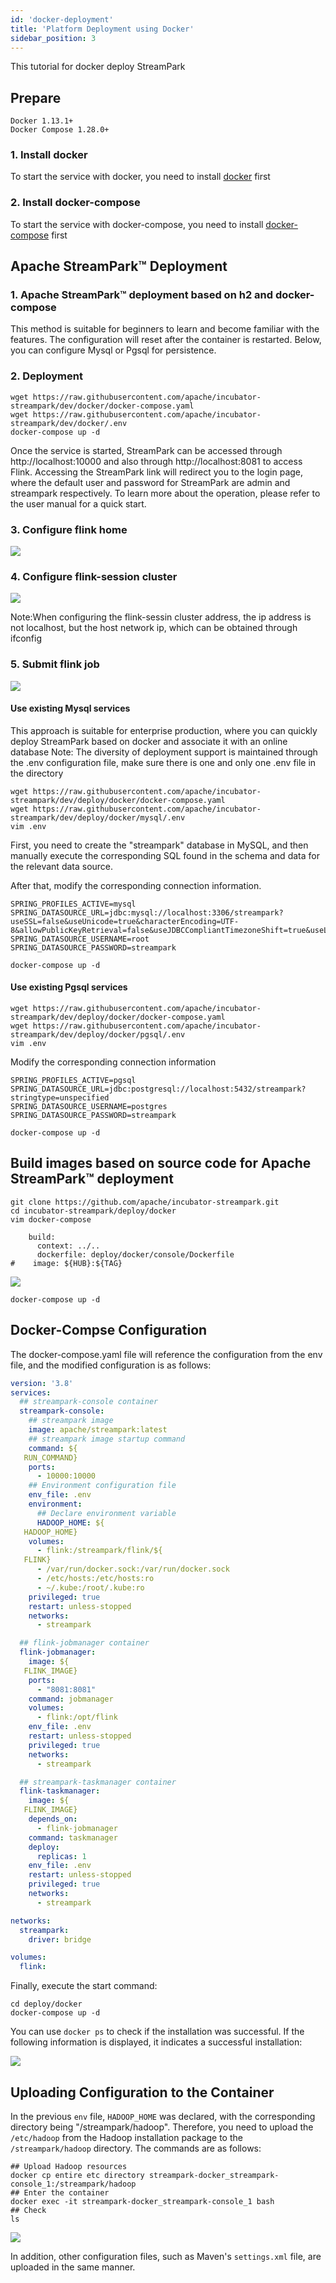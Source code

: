 ```yaml
---
id: 'docker-deployment'
title: 'Platform Deployment using Docker'
sidebar_position: 3
---
```


This tutorial for docker deploy StreamPark

## Prepare
    Docker 1.13.1+
    Docker Compose 1.28.0+

### 1. Install docker

To start the service with docker, you need to install [docker](https://www.docker.com/) first

### 2. Install docker-compose

To start the service with docker-compose, you need to install [docker-compose](https://docs.docker.com/compose/install/) first

## Apache StreamPark™ Deployment

### 1. Apache StreamPark™ deployment based on h2 and docker-compose

This method is suitable for beginners to learn and become familiar with the features. The configuration will reset after the container is restarted. Below, you can configure Mysql or Pgsql for persistence.

### 2. Deployment

```shell
wget https://raw.githubusercontent.com/apache/incubator-streampark/dev/docker/docker-compose.yaml
wget https://raw.githubusercontent.com/apache/incubator-streampark/dev/docker/.env
docker-compose up -d
```

Once the service is started, StreamPark can be accessed through http://localhost:10000 and also through http://localhost:8081 to access Flink. Accessing the StreamPark link will redirect you to the login page, where the default user and password for StreamPark are admin and streampark respectively. To learn more about the operation, please refer to the user manual for a quick start.

### 3. Configure flink home

![](/doc/image/streampark_flinkhome.png)

### 4. Configure flink-session cluster

![](/doc/image/remote.png)

Note:When configuring the flink-sessin cluster address, the ip address is not localhost, but the host network ip, which can be obtained through ifconfig

### 5. Submit flink job

![](/doc/image/remoteSubmission.png)

#### Use existing Mysql services
This approach is suitable for enterprise production, where you can quickly deploy StreamPark based on docker and associate it with an online database
Note: The diversity of deployment support is maintained through the .env configuration file, make sure there is one and only one .env file in the directory

```shell
wget https://raw.githubusercontent.com/apache/incubator-streampark/dev/deploy/docker/docker-compose.yaml
wget https://raw.githubusercontent.com/apache/incubator-streampark/dev/deploy/docker/mysql/.env
vim .env
```

First, you need to create the "streampark" database in MySQL, and then manually execute the corresponding SQL found in the schema and data for the relevant data source.

After that, modify the corresponding connection information.

```shell
SPRING_PROFILES_ACTIVE=mysql
SPRING_DATASOURCE_URL=jdbc:mysql://localhost:3306/streampark?useSSL=false&useUnicode=true&characterEncoding=UTF-8&allowPublicKeyRetrieval=false&useJDBCCompliantTimezoneShift=true&useLegacyDatetimeCode=false&serverTimezone=GMT%2B8
SPRING_DATASOURCE_USERNAME=root
SPRING_DATASOURCE_PASSWORD=streampark
```

```
docker-compose up -d
```
#### Use existing Pgsql services

```shell
wget https://raw.githubusercontent.com/apache/incubator-streampark/dev/deploy/docker/docker-compose.yaml
wget https://raw.githubusercontent.com/apache/incubator-streampark/dev/deploy/docker/pgsql/.env
vim .env
```
Modify the corresponding connection information

```shell
SPRING_PROFILES_ACTIVE=pgsql
SPRING_DATASOURCE_URL=jdbc:postgresql://localhost:5432/streampark?stringtype=unspecified
SPRING_DATASOURCE_USERNAME=postgres
SPRING_DATASOURCE_PASSWORD=streampark
```

```shell
docker-compose up -d
```

## Build images based on source code for Apache StreamPark™ deployment
```
git clone https://github.com/apache/incubator-streampark.git
cd incubator-streampark/deploy/docker
vim docker-compose
```

```shell
    build:
      context: ../..
      dockerfile: deploy/docker/console/Dockerfile
#    image: ${HUB}:${TAG}
```
![](/doc/image/streampark_source_generation_image.png)

```shell
docker-compose up -d
```

## Docker-Compse Configuration

The docker-compose.yaml file will reference the configuration from the env file, and the modified configuration is as follows:

```yaml
version: '3.8'
services:
  ## streampark-console container
  streampark-console:
    ## streampark image
    image: apache/streampark:latest
    ## streampark image startup command
    command: ${
   RUN_COMMAND}
    ports:
      - 10000:10000
    ## Environment configuration file
    env_file: .env
    environment:
      ## Declare environment variable
      HADOOP_HOME: ${
   HADOOP_HOME}
    volumes:
      - flink:/streampark/flink/${
   FLINK}
      - /var/run/docker.sock:/var/run/docker.sock
      - /etc/hosts:/etc/hosts:ro
      - ~/.kube:/root/.kube:ro
    privileged: true
    restart: unless-stopped
    networks:
      - streampark

  ## flink-jobmanager container
  flink-jobmanager:
    image: ${
   FLINK_IMAGE}
    ports:
      - "8081:8081"
    command: jobmanager
    volumes:
      - flink:/opt/flink
    env_file: .env
    restart: unless-stopped
    privileged: true
    networks:
      - streampark

  ## streampark-taskmanager container
  flink-taskmanager:
    image: ${
   FLINK_IMAGE}
    depends_on:
      - flink-jobmanager
    command: taskmanager
    deploy:
      replicas: 1
    env_file: .env
    restart: unless-stopped
    privileged: true
    networks:
      - streampark

networks:
  streampark:
    driver: bridge

volumes:
  flink:
```

Finally, execute the start command:

```shell
cd deploy/docker
docker-compose up -d
```

You can use `docker ps` to check if the installation was successful. If the following information is displayed, it indicates a successful installation:

![](/doc/image/streampark_docker_ps.png)

## Uploading Configuration to the Container

In the previous `env` file, `HADOOP_HOME` was declared, with the corresponding directory being "/streampark/hadoop". Therefore, you need to upload the `/etc/hadoop` from the Hadoop installation package to the `/streampark/hadoop` directory. The commands are as follows:

```shell
## Upload Hadoop resources
docker cp entire etc directory streampark-docker_streampark-console_1:/streampark/hadoop
## Enter the container
docker exec -it streampark-docker_streampark-console_1 bash
## Check
ls
```

![](/doc/image/streampark_docker_ls_hadoop.png)

In addition, other configuration files, such as Maven's `settings.xml` file, are uploaded in the same manner.
